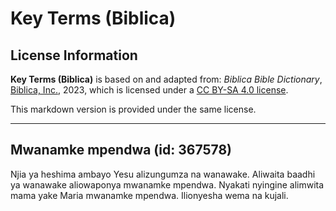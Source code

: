 # Key Terms (Biblica)

## License Information

**Key Terms (Biblica)** is based on and adapted from: _Biblica Bible Dictionary_, [Biblica, Inc.](https://www.biblica.com/), 2023, which is licensed under a [CC BY-SA 4.0 license](https://creativecommons.org/licenses/by-sa/4.0/legalcode.en).

This markdown version is provided under the same license.



--------------------------------

## Mwanamke mpendwa (id: 367578)

Njia ya heshima ambayo Yesu alizungumza na wanawake. Aliwaita baadhi ya wanawake aliowaponya mwanamke mpendwa. Nyakati nyingine alimwita mama yake Maria mwanamke mpendwa. Ilionyesha wema na kujali.


